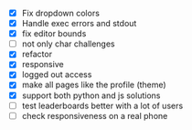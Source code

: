 - [x] Fix dropdown colors
- [x] Handle exec errors and stdout
- [x] fix editor bounds
- [ ] not only char challenges
- [x] refactor
- [x] responsive
- [x] logged out access
- [x] make all pages like the profile (theme)
- [x] support both python and js solutions
- [ ] test leaderboards better with a lot of users
- [ ] check responsiveness on a real phone